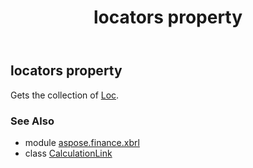 ﻿---
title: locators property
second_title: Aspose.Finance for Python via .NET API References
description: 
type: docs
weight: 40
url: /python-net/aspose.finance.xbrl/calculationlink/locators/
is_root: false
---

## locators property


Gets the collection of [Loc](/finance/python-net/aspose.finance.xbrl/loc).

### See Also
* module [aspose.finance.xbrl](../../)
* class [CalculationLink](/finance/python-net/aspose.finance.xbrl/calculationlink)
